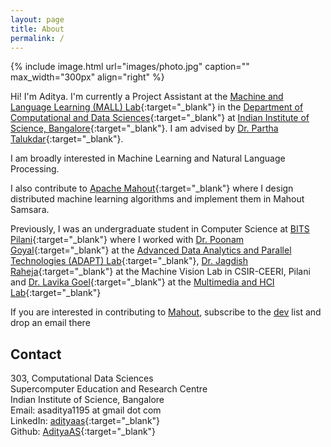 ```yaml
---
layout: page
title: About
permalink: /
---
```


{% include image.html url="images/photo.jpg" caption="" max_width="300px" align="right" %}

Hi! I'm Aditya. I'm currently a Project Assistant at the [Machine and Language Learning (MALL) Lab]{:target="_blank"} in the [Department of Computational and Data Sciences]{:target="_blank"} at [Indian Institute of Science, Bangalore]{:target="_blank"}. I am advised by [Dr. Partha Talukdar]{:target="_blank"}.

I am broadly interested in Machine Learning and Natural Language Processing.

I also contribute to [Apache Mahout]{:target="_blank"} where I design distributed machine learning algorithms and implement them in Mahout Samsara.

Previously, I was an undergraduate student in Computer Science at [BITS Pilani]{:target="_blank"} where I worked with [Dr. Poonam Goyal]{:target="_blank"} at the [Advanced Data Analytics and Parallel Technologies (ADAPT) Lab]{:target="_blank"}, [Dr. Jagdish Raheja]{:target="_blank"} at the Machine Vision Lab in CSIR-CEERI, Pilani and [Dr. Lavika Goel]{:target="_blank"} at the [Multimedia and HCI Lab]{:target="_blank"}

If you are interested in contributing to [Mahout], subscribe to the [dev] list and drop an email there

## Contact
303, Computational Data Sciences <br />
Supercomputer Education and Research Centre <br />
Indian Institute of Science, Bangalore<br />
Email: asaditya1195 at gmail dot com<br />
LinkedIn: [adityaas]{:target="_blank"} <br />
Github: [AdityaAS]{:target="_blank"}

[AdityaAS]: https://github.com/AdityaAS/
[adityaas]: https://www.linkedin.com/in/asaditya/

[Dr. Partha Talukdar]: http://talukdar.net/
[Dr. Poonam Goyal]: http://www.bits-pilani.ac.in/pilani/poonam/profile
[Dr. Jagdish Raheja]: http://www.ceeri.res.in/profiles/j-l-raheja/
[Dr. Lavika Goel]: http://www.bits-pilani.ac.in/pilani/lavikagoel/profile

[Machine and Language Learning (MALL) Lab]: http://malllabiisc.github.io/
[Advanced Data Analytics and Parallel Technologies (ADAPT) Lab]: http://www.bits-pilani.ac.in/pilani/computerscience/AdvancedDataAnalyticsParallelTechnologiesLaboratory/
[Multimedia and HCI Lab]: http://www.bits-pilani.ac.in/PILANI/COMPUTERSCIENCE/MultimediaHCILaboratory

[Department of Computational and Data Sciences]: http://cds.iisc.ac.in/
[Indian Institute of Science, Bangalore]: http://www.iisc.ac.in/
[BITS Pilani]: http://www.bits-pilani.ac.in/

[Apache Mahout]: http://mahout.apache.org/
[Mahout]: http://mahout.apache.org/
[dev]: mailto:dev-subscribe@mahout.apache.org
